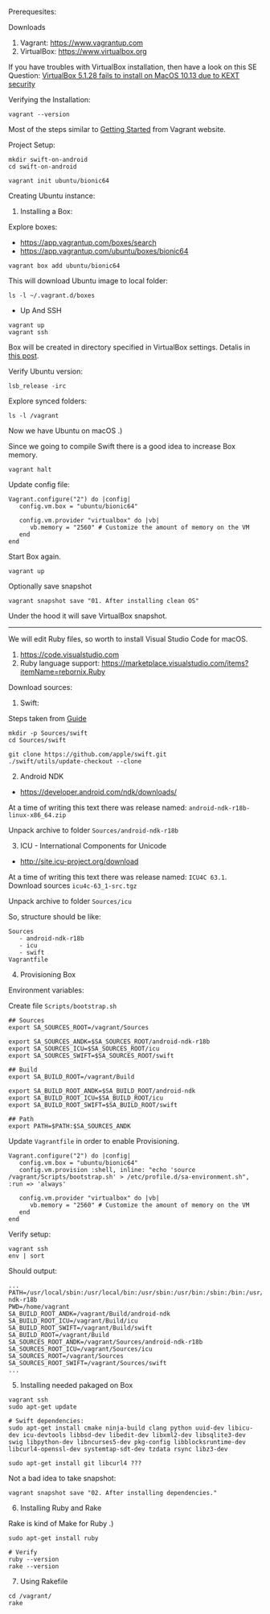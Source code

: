 Prerequesites:

Downloads

1. Vagrant: https://www.vagrantup.com
2. VirtualBox: https://www.virtualbox.org

If you have troubles with VirtualBox installation, then have a look on this SE Question: [VirtualBox 5.1.28 fails to install on MacOS 10.13 due to KEXT security](https://apple.stackexchange.com/questions/301303/virtualbox-5-1-28-fails-to-install-on-macos-10-13-due-to-kext-security)

Verifying the Installation:

`vagrant --version`

Most of the steps similar to [Getting Started](https://www.vagrantup.com/intro/getting-started/index.html) from Vagrant website.

Project Setup:

```
mkdir swift-on-android
cd swift-on-android

vagrant init ubuntu/bionic64
```

Creating Ubuntu instance:

1. Installing a Box:

Explore boxes:

- https://app.vagrantup.com/boxes/search
- https://app.vagrantup.com/ubuntu/boxes/bionic64

`vagrant box add ubuntu/bionic64`

This will download Ubuntu image to local folder:

`ls -l ~/.vagrant.d/boxes`

* Up And SSH

```
vagrant up
vagrant ssh
```

Box will be created in directory specified in VirtualBox settings. Detalis in [this post](http://www.thisprogrammingthing.com/2013/changing-the-directory-vagrant-stores-the-vms-in/).

Verify Ubuntu version:

```
lsb_release -irc
```

Explore synced folders:

```
ls -l /vagrant
```

Now we have Ubuntu on macOS .)

Since we going to compile Swift there is a good idea to increase Box memory.

```
vagrant halt
```

Update config file:

```
Vagrant.configure("2") do |config|
   config.vm.box = "ubuntu/bionic64"

   config.vm.provider "virtualbox" do |vb|
      vb.memory = "2560" # Customize the amount of memory on the VM
   end
end
```

Start Box again.

```
vagrant up
```

Optionally save snapshot

```
vagrant snapshot save "01. After installing clean OS"
```

Under the hood it will save VirtualBox snapshot.

-------------

We will edit Ruby files, so worth to install Visual Studio Code for macOS.

1. https://code.visualstudio.com
2. Ruby language support: https://marketplace.visualstudio.com/items?itemName=rebornix.Ruby

Download sources:

1. Swift:

Steps taken from [Guide](https://github.com/apple/swift)

```
mkdir -p Sources/swift
cd Sources/swift

git clone https://github.com/apple/swift.git
./swift/utils/update-checkout --clone
```


2. Android NDK

- https://developer.android.com/ndk/downloads/

At a time of writing this text there was release named: `android-ndk-r18b-linux-x86_64.zip`

Unpack archive to folder `Sources/android-ndk-r18b`


3. ICU - International Components for Unicode

- http://site.icu-project.org/download

At a time of writing this text there was release named: `ICU4C 63.1`. Download sources `icu4c-63_1-src.tgz`

Unpack archive to folder `Sources/icu`

So, structure should be like:

```
Sources
   - android-ndk-r18b
   - icu
   - swift
Vagrantfile
```

4. Provisioning Box

Environment variables:

Create file `Scripts/bootstrap.sh`

```
## Sources
export SA_SOURCES_ROOT=/vagrant/Sources

export SA_SOURCES_ANDK=$SA_SOURCES_ROOT/android-ndk-r18b
export SA_SOURCES_ICU=$SA_SOURCES_ROOT/icu
export SA_SOURCES_SWIFT=$SA_SOURCES_ROOT/swift

## Build
export SA_BUILD_ROOT=/vagrant/Build

export SA_BUILD_ROOT_ANDK=$SA_BUILD_ROOT/android-ndk
export SA_BUILD_ROOT_ICU=$SA_BUILD_ROOT/icu
export SA_BUILD_ROOT_SWIFT=$SA_BUILD_ROOT/swift

## Path
export PATH=$PATH:$SA_SOURCES_ANDK

```

Update `Vagrantfile` in order to enable Provisioning.

```
Vagrant.configure("2") do |config|
   config.vm.box = "ubuntu/bionic64"
   config.vm.provision :shell, inline: "echo 'source /vagrant/Scripts/bootstrap.sh' > /etc/profile.d/sa-environment.sh", :run => 'always'

   config.vm.provider "virtualbox" do |vb|
      vb.memory = "2560" # Customize the amount of memory on the VM
   end
end
```

Verify setup:

```
vagrant ssh
env | sort
```

Should output:
```
...
PATH=/usr/local/sbin:/usr/local/bin:/usr/sbin:/usr/bin:/sbin:/bin:/usr/games:/usr/local/games:/snap/bin:/vagrant/Sources/android-ndk-r18b
PWD=/home/vagrant
SA_BUILD_ROOT_ANDK=/vagrant/Build/android-ndk
SA_BUILD_ROOT_ICU=/vagrant/Build/icu
SA_BUILD_ROOT_SWIFT=/vagrant/Build/swift
SA_BUILD_ROOT=/vagrant/Build
SA_SOURCES_ROOT_ANDK=/vagrant/Sources/android-ndk-r18b
SA_SOURCES_ROOT_ICU=/vagrant/Sources/icu
SA_SOURCES_ROOT=/vagrant/Sources
SA_SOURCES_ROOT_SWIFT=/vagrant/Sources/swift
...
````

5. Installing needed pakaged on Box

```
vagrant ssh
sudo apt-get update

# Swift dependencies:
sudo apt-get install cmake ninja-build clang python uuid-dev libicu-dev icu-devtools libbsd-dev libedit-dev libxml2-dev libsqlite3-dev swig libpython-dev libncurses5-dev pkg-config libblocksruntime-dev libcurl4-openssl-dev systemtap-sdt-dev tzdata rsync libz3-dev

sudo apt-get install git libcurl4 ???
```

Not a bad idea to take snapshot:

```
vagrant snapshot save "02. After installing dependencies."
```

6. Installing Ruby and Rake

Rake is kind of Make for Ruby .)

```
sudo apt-get install ruby

# Verify
ruby --version
rake --version
```

7. Using Rakefile

```
cd /vagrant/
rake
```
